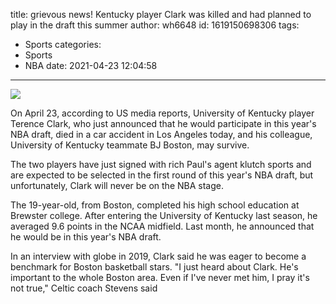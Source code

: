 title: grievous news! Kentucky player Clark was killed and had planned to play in the draft this summer
author: wh6648
id: 1619150698306
tags: 
- Sports
categories: 
- Sports
- NBA
date: 2021-04-23 12:04:58
---
![](https://p7.itc.cn/q_70/images01/20210423/6ac5e208cf174cea9f7bd4f75357803a.png)


On April 23, according to US media reports, University of Kentucky player Terence Clark, who just announced that he would participate in this year's NBA draft, died in a car accident in Los Angeles today, and his colleague, University of Kentucky teammate BJ Boston, may survive.

The two players have just signed with rich Paul's agent klutch sports and are expected to be selected in the first round of this year's NBA draft, but unfortunately, Clark will never be on the NBA stage.

The 19-year-old, from Boston, completed his high school education at Brewster college. After entering the University of Kentucky last season, he averaged 9.6 points in the NCAA midfield. Last month, he announced that he would be in this year's NBA draft.

In an interview with globe in 2019, Clark said he was eager to become a benchmark for Boston basketball stars. "I just heard about Clark. He's important to the whole Boston area. Even if I've never met him, I pray it's not true," Celtic coach Stevens said

